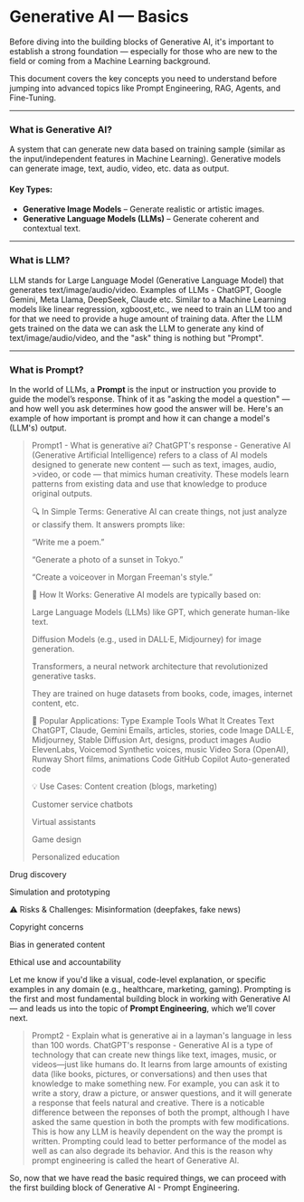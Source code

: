 # Generative AI — Basics

Before diving into the building blocks of Generative AI, it's important to establish a strong foundation — especially for those who are new to the field or coming from a Machine Learning background.

This document covers the key concepts you need to understand before jumping into advanced topics like Prompt Engineering, RAG, Agents, and Fine-Tuning.

---

### What is Generative AI?
A system that can generate new data based on training sample (similar as the input/independent features in Machine Learning). Generative models can generate image, text, audio, video, etc. data as output.
#### Key Types:
- **Generative Image Models** – Generate realistic or artistic images.
- **Generative Language Models (LLMs)** – Generate coherent and contextual text.

---

### What is LLM?
LLM stands for Large Language Model (Generative Language Model) that generates text/image/audio/video. Examples of LLMs - ChatGPT, Google Gemini, Meta Llama, DeepSeek, Claude etc.
Similar to a Machine Learning models like linear regression, xgboost,etc., we need to train an LLM too and for that we need to provide a huge amount of training data. After the LLM gets trained on the data we can ask the LLM to generate any kind of text/image/audio/video, and the "ask" thing is nothing but "Prompt".

---

### What is Prompt?

In the world of LLMs, a **Prompt** is the input or instruction you provide to guide the model’s response.
Think of it as "asking the model a question" — and how well you ask determines how good the answer will be.
Here's an example of how important is prompt and how it can change a model's (LLM's) output.
> Prompt1 - What is generative ai?
> ChatGPT's response - Generative AI (Generative Artificial Intelligence) refers to a class of AI models designed to generate new content — such as text, images, audio, >video, or code — that mimics human creativity. These models learn patterns from existing data and use that knowledge to produce original outputs.
>
> 🔍 In Simple Terms:
> Generative AI can create things, not just analyze or classify them.
> It answers prompts like:
>
> “Write me a poem.”
>
> “Generate a photo of a sunset in Tokyo.”
>
> “Create a voiceover in Morgan Freeman's style.”
> 
> 🧠 How It Works:
> Generative AI models are typically based on:
>
> Large Language Models (LLMs) like GPT, which generate human-like text.
>
> Diffusion Models (e.g., used in DALL·E, Midjourney) for image generation.
>
> Transformers, a neural network architecture that revolutionized generative tasks.
>
> They are trained on huge datasets from books, code, images, internet content, etc.
>
> 📌 Popular Applications:
> Type	Example Tools	What It Creates
> Text	ChatGPT, Claude, Gemini	Emails, articles, stories, code
> Image	DALL·E, Midjourney, Stable Diffusion	Art, designs, product images
> Audio	ElevenLabs, Voicemod	Synthetic voices, music
> Video	Sora (OpenAI), Runway	Short films, animations
> Code	GitHub Copilot	Auto-generated code
> 
> 💡 Use Cases:
> Content creation (blogs, marketing)
>
> Customer service chatbots
>
> Virtual assistants
>
> Game design
>
> Personalized education
>
Drug discovery

Simulation and prototyping

⚠️ Risks & Challenges:
Misinformation (deepfakes, fake news)

Copyright concerns

Bias in generated content

Ethical use and accountability

Let me know if you'd like a visual, code-level explanation, or specific examples in any domain (e.g., healthcare, marketing, gaming).
Prompting is the first and most fundamental building block in working with Generative AI — and leads us into the topic of **Prompt Engineering**, which we’ll cover next.
> Prompt2 - Explain what is generative ai in a layman's language in less than 100 words.
> ChatGPT's response - Generative AI is a type of technology that can create new things like text, images, music, or videos—just like humans do. It learns from large amounts of existing data (like books, pictures, or conversations) and then uses that knowledge to make something new. For example, you can ask it to write a story, draw a picture, or answer questions, and it will generate a response that feels natural and creative.
> There is a noticable difference between the reponses of both the prompt, although I have asked the same question in both the prompts with few modifications. This is how any LLM is heavily dependent on the way the prompt is written. Prompting could lead to better performance of the model as well as can also degrade its behavior. And this is the reason why prompt engineering is called the heart of Generative AI.


So, now that we have read the basic required things, we can proceed with the first building block of Generative AI - Prompt Engineering.
